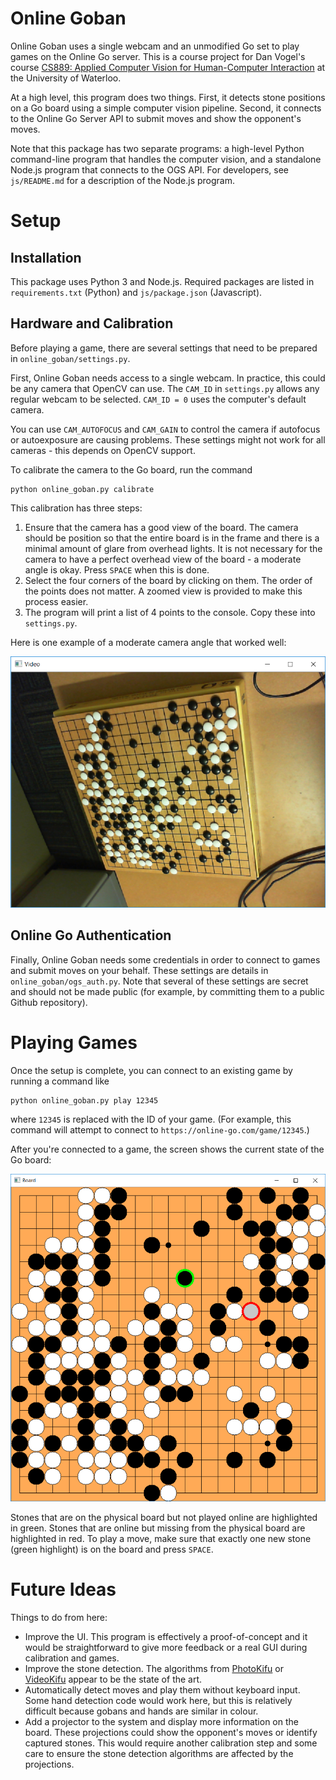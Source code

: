 # Online Goban
Online Goban uses a single webcam and an unmodified Go set to play games on the Online Go server. This is a course project for Dan Vogel's course [CS889: Applied Computer Vision for Human-Computer Interaction](https://cs.uwaterloo.ca/~dvogel/cs889w18/) at the University of Waterloo. 

At a high level, this program does two things. First, it detects stone positions on a Go board using a simple computer vision pipeline. Second, it connects to the Online Go Server API to submit moves and show the opponent's moves.

Note that this package has two separate programs: a high-level Python command-line program that handles the computer vision, and a standalone Node.js program that connects to the OGS API. For developers, see `js/README.md` for a description of the Node.js program.

# Setup
## Installation
This package uses Python 3 and Node.js. Required packages are listed in `requirements.txt` (Python) and `js/package.json` (Javascript).

## Hardware and Calibration
Before playing a game, there are several settings that need to be prepared in `online_goban/settings.py`.

First, Online Goban needs access to a single webcam. In practice, this could be any camera that OpenCV can use. The `CAM_ID` in `settings.py` allows any regular webcam to be selected. `CAM_ID = 0` uses the computer's default camera.

You can use `CAM_AUTOFOCUS` and `CAM_GAIN` to control the camera if autofocus or autoexposure are causing problems. These settings might not work for all cameras - this depends on OpenCV support.

To calibrate the camera to the Go board, run the command
```
python online_goban.py calibrate
```
This calibration has three steps:

1. Ensure that the camera has a good view of the board. The camera should be position so that the entire board is in the frame and there is a minimal amount of glare from overhead lights. It is not necessary for the camera to have a perfect overhead view of the board - a moderate angle is okay. Press `SPACE` when this is done.
2. Select the four corners of the board by clicking on them. The order of the points does not matter. A zoomed view is provided to make this process easier. 
3. The program will print a list of 4 points to the console. Copy these into `settings.py`.

Here is one example of a moderate camera angle that worked well:

![Example camera angle](img/example_camera.png)

## Online Go Authentication
Finally, Online Goban needs some credentials in order to connect to games and submit moves on your behalf. These settings are details in `online_goban/ogs_auth.py`. Note that several of these settings are secret and should not be made public (for example, by committing them to a public Github repository).

# Playing Games
Once the setup is complete, you can connect to an existing game by running a command like
```
python online_goban.py play 12345
```
where `12345` is replaced with the ID of your game. (For example, this command will attempt to connect to `https://online-go.com/game/12345`.)

After you're connected to a game, the screen shows the current state of the Go board: 

![Example game state](img/game_ui.png)

Stones that are on the physical board but not played online are highlighted in green. Stones that are online but missing from the physical board are highlighted in red. To play a move, make sure that exactly one new stone (green highlight) is on the board and press `SPACE`.

# Future Ideas
Things to do from here:

- Improve the UI. This program is effectively a proof-of-concept and it would be straightforward to give more feedback or a real GUI during calibration and games.
- Improve the stone detection. The algorithms from [PhotoKifu](https://arxiv.org/abs/1508.03269) or [VideoKifu](https://arxiv.org/abs/1701.05419) appear to be the state of the art.
- Automatically detect moves and play them without keyboard input. Some hand detection code would work here, but this is relatively difficult because gobans and hands are similar in colour.
- Add a projector to the system and display more information on the board. These projections could show the opponent's moves or identify captured stones. This would require another calibration step and some care to ensure the stone detection algorithms are affected by the projections.